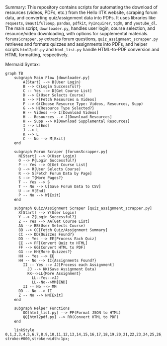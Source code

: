 Summary: This repository contains scripts for automating the download of resources (videos, PDFs, etc.) from the Hello IITK website, scraping forum data, and converting quiz/assignment data into PDFs. It uses libraries like `requests`, `BeautifulSoup`, `pandas`, `pdfkit`, `PyInquirer`, `tqdm`, and `youtube_dl`.  The main script, `downloader.py`, handles user login, course selection, and resource/video downloading, with options for supplemental materials.  `forumsScrapper.py` extracts forum questions, `quiz_assignment_scrapper.py` retrieves and formats quizzes and assignments into PDFs, and helper scripts `html2pdf.py` and `html_list.py` handle HTML-to-PDF conversion and HTML formatting, respectively.

Mermaid Syntax:
```mermaid
graph TB
    subgraph Main Flow [downloader.py]
        A[Start] --> B(User Login)
        B --> C{Login Successful?}
        C -- Yes --> D[Get Course List]
        D --> E(User Selects Course)
        E --> F[Fetch Resources & Videos]
        F --> G(Choose Resource Type: Videos, Resources, Supp)
        G --> H{Resource Type Selected?}
        H -- Videos --> I[Download Videos]
        H -- Resources --> J[Download Resources]
        H -- Supp --> K[Download Supplemental Resources]
        I --> L[End]
        J --> L
        K --> L
        C -- No --> M[Exit]
    end

    subgraph Forum Scraper [forumsScrapper.py]
      N[Start] --> O(User Login)
      O --> P{Login Successful?}
      P -- Yes --> Q[Get Course List]
      Q --> R(User Selects Course)
      R --> S[Fetch Forum Data by Page]
      S --> T{More Pages?}
      T -- Yes --> S
      T -- No --> U[Save Forum Data to CSV]
      U --> V[End]
      P -- No --> W[Exit]
    end

    subgraph Quiz/Assignment Scraper [quiz_assignment_scrapper.py]
      X[Start] --> Y(User Login)
      Y --> Z{Login Successful?}
      Z -- Yes --> AA[Get Course List]
      AA --> BB(User Selects Course)
      BB --> CC[Fetch Quiz/Assignment Summary]
      CC --> DD{Quizzes Found?}
      DD -- Yes --> EE[Process Each Quiz]
      EE --> FF[Convert Quiz to HTML]
      FF --> GG[Convert HTML to PDF]
      GG --> HH{More Quizzes?}
      HH -- Yes --> EE
      HH -- No --> II{Assignments Found?}
        II -- Yes --> JJ[Process each Assignment]
          JJ --> KK(Save Assignment Data)
          KK-->LL{More Assignment}
            LL--Yes-->JJ
            LL--No-->MM[END]
        II -- No --> MM
      DD -- No --> II
      Z -- No --> NN[Exit]
    end
    
    subgraph Helper Functions
        OO[html_list.py] --> PP(Format JSON to HTML)
        QQ[html2pdf.py] --> RR(Convert HTML to PDF)
    end

    linkStyle 0,1,2,3,4,5,6,7,8,9,10,11,12,13,14,15,16,17,18,19,20,21,22,23,24,25,26,27,28,29,30,31,32,33,34,35,36,37,38,39,40,41,42 stroke:#000,stroke-width:1px;
```
